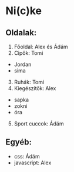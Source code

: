 # Ni(c)ke
## Oldalak:
1. Főoldal: Alex és Ádám
2. Cipők: Tomi
- Jordan
- sima
3. Ruhák: Tomi
4. Kiegészítők: Alex
- sapka
- zokni
- óra
5. Sport cuccok: Ádám

## Egyéb:
- css: Ádám
- javascript: Alex
